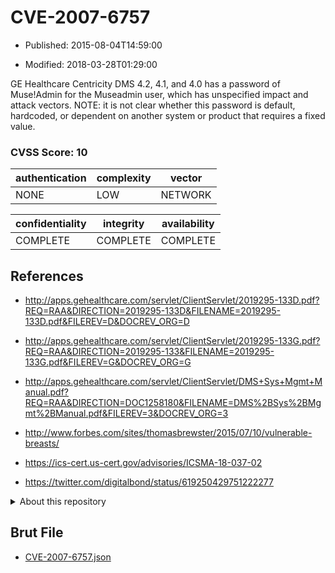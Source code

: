 # CVE-2007-6757

- Published: 2015-08-04T14:59:00

- Modified: 2018-03-28T01:29:00

GE Healthcare Centricity DMS 4.2, 4.1, and 4.0 has a password of Muse!Admin for the Museadmin user, which has unspecified impact and attack vectors.  NOTE: it is not clear whether this password is default, hardcoded, or dependent on another system or product that requires a fixed value.

### CVSS Score: **10**

| authentication | complexity | vector |
| --- | --- | --- |
| NONE | LOW | NETWORK |

| confidentiality | integrity | availability |
| --- | --- | --- |
| COMPLETE | COMPLETE | COMPLETE |

## References

* http://apps.gehealthcare.com/servlet/ClientServlet/2019295-133D.pdf?REQ=RAA&DIRECTION=2019295-133D&FILENAME=2019295-133D.pdf&FILEREV=D&DOCREV_ORG=D

* http://apps.gehealthcare.com/servlet/ClientServlet/2019295-133G.pdf?REQ=RAA&DIRECTION=2019295-133&FILENAME=2019295-133G.pdf&FILEREV=G&DOCREV_ORG=G

* http://apps.gehealthcare.com/servlet/ClientServlet/DMS+Sys+Mgmt+Manual.pdf?REQ=RAA&DIRECTION=DOC1258180&FILENAME=DMS%2BSys%2BMgmt%2BManual.pdf&FILEREV=3&DOCREV_ORG=3

* http://www.forbes.com/sites/thomasbrewster/2015/07/10/vulnerable-breasts/

* https://ics-cert.us-cert.gov/advisories/ICSMA-18-037-02

* https://twitter.com/digitalbond/status/619250429751222277

<details>
<summary>About this repository</summary> 

  This repository is part of the project [Live Hack CVE](https://github.com/Live-Hack-CVE). Main website can be found [www.live-hack.org](https://www.live-hack.org) 
  
  Made by [Sn0wAlice](https://github.com/Sn0wAlice) for the people that care about security and need to have a feed of the latest CVEs. Hope you enjoy it, don't forget to star the repo and follow me on [Twitter](https://twitter.com/Sn0wAlice) and [Github](https://github.com/Sn0wAlice). And that is my [personnal website](https://www.alice-snow.me/)

  - [Home Page](https://github.com/Live-Hack-CVE)
  - [Framework](https://github.com/Live-Hack-CVE/cve-framework)
  - [CVE database](https://github.com/Live-Hack-CVE/full_database)
  - [Changelog](https://github.com/Live-Hack-CVE/Changelog)
</details>

## Brut File

* [CVE-2007-6757.json](https://raw.githubusercontent.com/Live-Hack-CVE/full_database/main/cves/2007/CVE-2007-6757.json)


